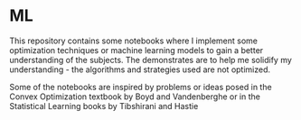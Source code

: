# ML
This repository contains some notebooks where I implement some optimization techniques or machine learning models to gain a better understanding of the subjects.
The demonstrates are to help me solidify my understanding - the algorithms and strategies used are not optimized.

Some of the notebooks are inspired by problems or ideas posed in the Convex Optimization textbook by Boyd and Vandenberghe or in the Statistical Learning books by Tibshirani and Hastie
